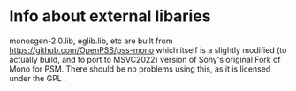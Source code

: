 # Info about external libaries

monosgen-2.0.lib, eglib.lib, etc are built from https://github.com/OpenPSS/pss-mono 
which itself is a slightly modified (to actually build, and to port to MSVC2022) version of Sony's original Fork of Mono for PSM.
There should be no problems using this, as it is licensed under the GPL .

